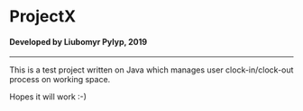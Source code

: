 # ProjectX
#### Developed by Liubomyr Pylyp, 2019
_________

This is a test project written on Java which manages user clock-in/clock-out process on 
working space.

Hopes it will work :-)